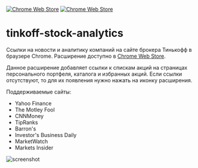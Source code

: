 [![Chrome Web Store](https://img.shields.io/badge/-Chrome_Extension-yellow)](https://chrome.google.com/webstore/detail/tinkoff-stock-analytics/dpbkdephifikmhpgpobhhlliabcaajmk)
[![Chrome Web Store](https://img.shields.io/chrome-web-store/users/dpbkdephifikmhpgpobhhlliabcaajmk)](https://chrome.google.com/webstore/detail/tinkoff-stock-analytics/dpbkdephifikmhpgpobhhlliabcaajmk)

# tinkoff-stock-analytics
Ссылки на новости и аналитику компаний на сайте брокера Тинькофф в браузере Chrome. Расширение доступно в [Chrome Web Store](https://chrome.google.com/webstore/detail/tinkoff-stock-analytics/dpbkdephifikmhpgpobhhlliabcaajmk).

Данное расширение добавляет ссылки к спискам акций на страницах персонального портфеля, каталога и избранных акций. Если ссылки отсутствуют, то для их появления нужно нажать на иконку расширения.

Поддерживаемые сайты:
- Yahoo Finance
- The Motley Fool
- CNNMoney
- TipRanks
- Barron's
- Investor's Business Daily
- MarketWatch
- Markets Insider

![screenshot](https://github.com/nikita715/tinkoff-stock-analytics-extension/blob/master/images/screenshot.jpg)
